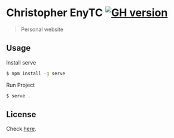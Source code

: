 # Christopher EnyTC [![GH version](https://badge-me.herokuapp.com/api/gh/chrisenytc/chrisenytc.github.io.png)](http://badges.enytc.com/for/gh/chrisenytc/chrisenytc.github.io)

>  Personal website

## Usage

Install serve

```bash
$ npm install -g serve
```

Run Project

```bash
$ serve .
```

## License

Check [here](LICENSE).
